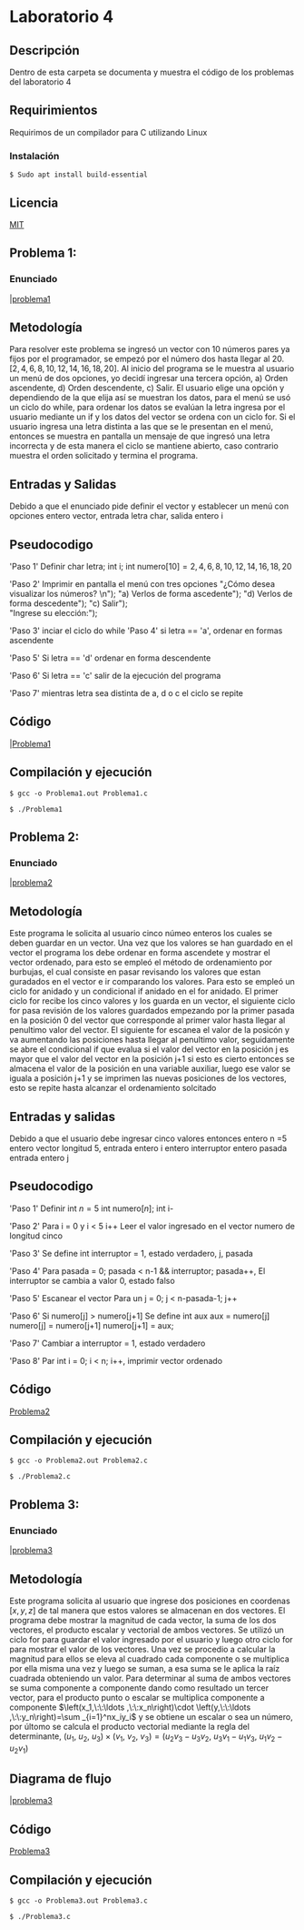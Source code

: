 # Laboratorio 4
## Descripción
Dentro de esta carpeta se documenta y muestra el código de los problemas del laboratorio 4

## Requirimientos 
Requirimos de un compilador para C utilizando Linux

### Instalación
```
$ Sudo apt install build-essential 
``` 
## Licencia
[MIT](LICENCE)


## Problema 1: 

### Enunciado
|[problema1](2022LabSimu-201980021/../Imagenes/PRO1.jpg)


## Metodología
Para resolver este problema se ingresó un vector con 10 números pares ya fijos por el programador, se empezó por el número dos hasta llegar al 20. $[2,4,6,8,10,12,14,16,18,20]$. Al inicio del programa se le muestra al usuario un menú de dos opciones, yo decidí ingresar una tercera opción, a) Orden ascendente, d) Orden descendente, c) Salir. El usuario elige una opción y dependiendo de la que elija así se muestran los datos, para el menú se usó un ciclo do while, para ordenar los datos se evalúan la letra ingresa por el usuario mediante un if y los datos del vector se ordena con un ciclo for. Si el usuario ingresa una letra distinta a las que se le presentan en el menú, entonces se muestra en pantalla un mensaje de que ingresó una letra incorrecta y de esta manera el ciclo se mantiene abierto, caso contrario muestra el orden solicitado y termina el programa.

## Entradas y Salidas
Debido a que el enunciado pide definir el vector y establecer un menú con opciones
entero vector, entrada
letra char, salida 
entero i

## Pseudocodigo
'Paso 1' Definir char letra; int i; int numero$[10]={2,4,6, 8,10,12,14,16,18,20}$ 

'Paso 2' Imprimir en pantalla el menú con tres opciones
        "¿Cómo desea visualizar los números? \n");
        "a) Verlos de forma ascedente");
        "d) Verlos de forma descedente");
        "c) Salir");  
        "Ingrese su elección:");

'Paso 3' inciar el ciclo do while 
'Paso 4' si letra == 'a', ordenar en formas ascendente  

'Paso 5' Si letra == 'd' ordenar en forma descendente

'Paso 6' Si letra == 'c' salir de la ejecución del programa

'Paso 7' mientras letra sea distinta de a, d o c el ciclo se repite 


## Código
|[Problema1](2022LabSimu-201980021/../Problema1.c)

## Compilación y ejecución
```
$ gcc -o Problema1.out Problema1.c

$ ./Problema1

``` 

## Problema 2: 

### Enunciado
|[problema2](2022LabSimu-201980021/../Imagenes/PRO2.jpg)

## Metodología
Este programa le solicita al usuario cinco númeo enteros los cuales se deben guardar en un vector. Una vez que los valores se han guardado en el vector el programa los debe ordenar en forma ascendete y mostrar el vector ordenado, para esto se empleó el método de ordenamiento por burbujas, el cual consiste en pasar revisando los valores que estan guradados en el vector e ir comparando los valores. Para esto se empleó un ciclo for anidado y un condicional if anidado en el for anidado. 
El primer ciclo for recibe los cinco valores y los guarda en un vector, el siguiente ciclo for pasa revisión de los valores guardados empezando por la primer pasada en la posición 0 del vector que corresponde al primer valor hasta llegar al penultimo valor del vector. 
El siguiente for escanea el valor de la posicón y va aumentando las posiciones hasta llegar al penultimo valor, seguidamente se abre el condicional if que evalua si el valor del vector en la posición j es mayor que el valor del vector en la posición j+1 si esto es cierto entonces se almacena el valor de la posición en una variable auxiliar, luego ese valor se iguala a posición j+1 y se imprimen las nuevas posiciones de los vectores, esto se repite hasta alcanzar el ordenamiento solcitado

## Entradas y salidas
Debido a que el usuario debe ingresar cinco valores entonces
entero n =5 
entero vector longitud 5, entrada
entero i
entero interruptor
entero pasada entrada
entero j

## Pseudocodigo
'Paso 1' Definir int $n=5$ int numero$[n]$;
int i-

'Paso 2' Para i = 0 y i < 5 i++
Leer el valor ingresado en el vector numero de longitud cinco

'Paso 3' Se define int interruptor = 1, estado verdadero, j, pasada

'Paso 4' Para pasada = 0; pasada < n-1 && interruptor; pasada++, 
El interruptor se cambia a valor 0, estado falso

'Paso 5' Escanear el vector
Para un j = 0; j < n-pasada-1; j++

'Paso 6' Si numero[j] > numero[j+1]
Se define 
int aux
aux = numero[j]
numero[j] = numero[j+1]
numero[j+1] = aux; 

'Paso 7' Cambiar a interruptor = 1, estado verdadero

'Paso 8' Par int i = 0; i < n; i++, imprimir vector ordenado

## Código
[Problema2](2022LabSimu-201980021/../Problema2.c)

## Compilación y ejecución
```
$ gcc -o Problema2.out Problema2.c

$ ./Problema2.c

``` 

## Problema 3: 

### Enunciado
|[problema3](2022LabSimu-201980021/../Imagenes/PRO3.jpg)

## Metodología
Este programa solicita al usuario que ingrese dos posiciones en coordenas $[x,y,z]$ de tal manera que estos valores se almacenan en dos vectores. El programa debe mostrar la magnitud de cada vector, la suma de los dos vectores, el producto escalar y vectorial de ambos vectores. Se utilizó un ciclo for para guardar el valor ingresado por el usuario y luego otro ciclo for para mostrar el valor de los vectores. Una vez se procedio a calcular la magnitud para ellos se eleva al cuadrado cada componente o se multiplica por ella misma una vez y luego se suman, a esa suma se le aplica la raíz cuadrada obteniendo un valor. Para determinar al suma de ambos vectores se suma componente a componente dando como resultado un tercer vector, para el producto punto o escalar se multiplica componente a componente $\left(x_1,\:\:\ldots ,\:\:x_n\right)\cdot \left(y,\:\:\ldots ,\:\:y_n\right)=\sum _{i=1}^nx_iy_i$ 
y se obtiene un escalar o sea un número, por últomo se calcula el producto vectorial mediante la regla del determinante, $\left(u_1,\:u_2,\:u_3\right)\times \left(v_1,\:v_2,\:v_3\right)=\left(u_2v_3-u_3v_2,\:u_3v_1-u_1v_3,\:u_1v_2-u_2v_1\right)$

## Diagrama de flujo
|[problema3](2022LabSimu-201980021/../Imagenes/Diagrama%20problema%203.jpg)

## Código
[Problema3](2022LabSimu-201980021/../Problema3.c)

## Compilación y ejecución
```
$ gcc -o Problema3.out Problema3.c

$ ./Problema3.c

``` 